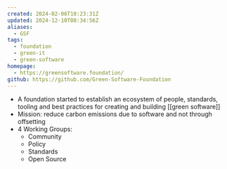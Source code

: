 ```yaml
---
created: 2024-02-06T10:23:31Z
updated: 2024-12-10T08:34:56Z
aliases:
  - GSF
tags:
  - foundation
  - green-it
  - green-software
homepage:
  - https://greensoftware.foundation/
github: https://github.com/Green-Software-Foundation
---
```

- A foundation started to establish an ecosystem of people, standards, tooling and best practices for creating and building [[green software]]
- Mission: reduce carbon emissions due to software and not through offsetting
- 4 Working Groups:
	- Community
	- Policy
	- Standards
	- Open Source